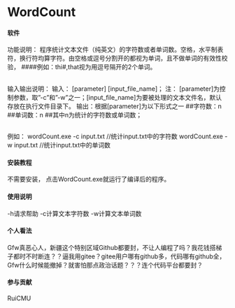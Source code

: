 # WordCount


#### 软件
功能说明：
	程序统计文本文件（纯英文）的字符数或者单词数。空格，水平制表符，换行符均算字符。由空格或逗号分割开的都视为单词，且不做单词的有效性校验，
####例如：thi#,that视为用逗号隔开的2个单词。
##
##
输入输出说明：
	输入： [parameter] [input_file_name]；
	注： [parameter]为控制参数，取”-c”和”-w”之一；[input_file_name]为要被处理的文本文件名，默认存放在执行文件目录下。
	输出：根据[parameter]为以下形式之一
		##字符数：n
		##单词数：n
		##其中n为统计的字符数或单词数；
##
例如：
   wordCount.exe -c input.txt //统计input.txt中的字符数
   wordCount.exe -w input.txt //统计input.txt中的单词数


#### 安装教程
不需要安装，
点击WordCount.exe就运行了编译后的程序。

#### 使用说明
-h请求帮助
-c计算文本字符数
-w计算文本单词数

#### 个人看法
Gfw真恶心人，新疆这个特别区域Github都要封，不让人编程了吗？我花钱搭梯子都时不时断连？？逼我用gitee？gitee用户哪有github多，代码哪有github全，Gfw什么时候能撤掉？就害怕那点政治话题？？？连个代码平台都要封？


#### 参与贡献

RuiCMU


